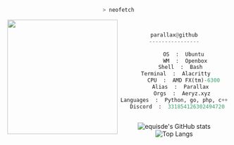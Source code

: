 
<center>

<p align="middle">

```bash

> neofetch

```
<img src="https://cdn.discordapp.com/attachments/852256383001034782/908765361502056508/314827.jpg" align="left" width="250" height="260">

```py


parallax@github
----------------

       OS  :  Ubuntu 
       WM  :  Openbox
    Shell  :  Bash
 Terminal  :  Alacritty
      CPU  :  AMD FX(tm)-6300
    Alias  :  Parallax
     Orgs  :  Aeryz.xyz
Languages  :  Python, go, php, c++
  Discord  :  331854126302494720
  
```
	
![equisde's GitHub stats](https://github-readme-stats.vercel.app/api?username=equisde&show_icons=true&theme=dark)
![Top Langs](https://github-readme-stats.vercel.app/api/top-langs/?username=equisde&langs_count=8&theme=dark&layout=compact)

<p align="middle">
	


</p>
